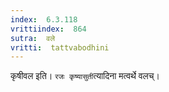 ```yaml
---
index:  6.3.118
vrittiindex:  864
sutra:  वले
vritti:  tattvabodhini 
---
```


कृषीवल इति। `रजः कृष्यासुती`त्यादिना मत्वर्थे वलच्। 

